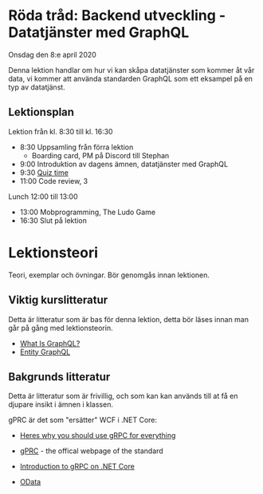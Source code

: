 # Röda tråd: Backend utveckling - Datatjänster med GraphQL

Onsdag den 8:e april 2020

Denna lektion handlar om hur vi kan skåpa datatjänster som kommer åt vår data, vi kommer att använda standarden GraphQL som ett eksampel på en typ av datatjänst.

## Lektionsplan
Lektion från kl. 8:30 till kl. 16:30

* 8:30 Uppsamling från förra lektion    
  - Boarding card, PM på Discord till Stephan
* 9:00 Introduktion av dagens ämnen, datatjänster med GraphQL
* 9:30 [Quiz time](https://pgbsnh19.github.io/dataatkomst/strategy_quiztime.html)
* 11:00 Code review, 3

Lunch 12:00 till 13:00

* 13:00 Mobprogramming, The Ludo Game
* 16:30 Slut på lektion

# Lektionsteori

Teori, exemplar och övningar. Bör genomgås innan lektionen.

## Viktig kurslitteratur
Detta är litteratur som är bas för denna lektion, detta bör läses innan man går på gång med lektionsteorin.

* [What Is GraphQL?](https://www.youtube.com/watch?v=VjXb3PRL9WI)
* [Entity GraphQL](https://github.com/lukemurray/EntityGraphQL)

## Bakgrunds litteratur
Detta är litteratur som är frivillig, och som kan kan används till at få en djupare insikt i ämnen i klassen.

gPRC är det som "ersätter" WCF i .NET Core:

* [Heres why you should use gRPC for everything](https://snede.net/heres-why-you-should-use-grpc-for-everything/)

* [gPRC](https://grpc.io/) - the offical webpage of the standard

* [Introduction to gRPC on .NET Core](https://docs.microsoft.com/en-us/aspnet/core/grpc/?view=aspnetcore-3.1)

* [OData](https://www.odata.org/)

  
